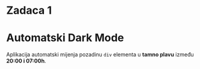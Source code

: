 # Zadaca 1

# Automatski Dark Mode

Aplikacija automatski mijenja pozadinu `div` elementa u **tamno plavu** između **20:00 i 07:00h**.
